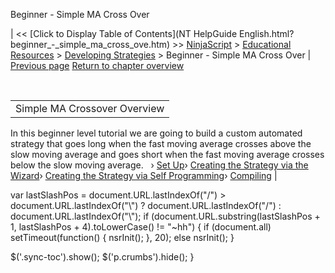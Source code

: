 ﻿










 


Beginner - Simple MA Cross Over







| &lt;&lt; [Click to Display Table of Contents](NT HelpGuide English.html?beginner_-_simple_ma_cross_ove.htm) &gt;&gt;
 [NinjaScript](ninjascript.htm) &gt; [Educational Resources](educational_resources.htm) &gt; [Developing Strategies](developing_strategies.htm) &gt;
Beginner - Simple MA Cross Over | [Previous page](compiling8.htm)
[Return to chapter overview](developing_strategies.htm)










 




|  |
| --- |
| Simple MA Crossover Overview
In this beginner level tutorial we are going to build a custom automated strategy that goes long when the fast moving average crosses above the slow moving average and goes short when the fast moving average crosses below the slow moving average.
 
› [Set Up](set_up10.htm)› [Creating the Strategy via the Wizard](creating_the_strategy_via_the_.htm)› [Creating the Strategy via Self Programming](creating_the_strategy_via_self.htm)› [Compiling](compiling7.htm) |






 
 var lastSlashPos = document.URL.lastIndexOf("/") &gt; document.URL.lastIndexOf("\\") ? document.URL.lastIndexOf("/") : document.URL.lastIndexOf("\\");
 if (document.URL.substring(lastSlashPos + 1, lastSlashPos + 4).toLowerCase() != "~hh") {
 if (document.all) setTimeout(function() {
 nsrInit();
 }, 20);
 else nsrInit();
 }
 
 
 $('.sync-toc').show();
 $('p.crumbs').hide();
 }
 
 
 



